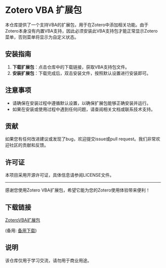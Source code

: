 # Zotero VBA 扩展包

本仓库提供了一个支持VBA的扩展包，用于在Zotero中添加相关功能。由于Zotero本身没有内置VBA支持，因此必须安装此VBA支持包才能正常显示Zotero菜单，否则菜单将显示为自定义状态。

## 安装指南

1. **下载扩展包**：点击仓库中的下载链接，获取VBA支持包文件。
2. **安装扩展包**：下载完成后，双击安装文件，按照默认设置进行安装即可。

## 注意事项

- 请确保在安装过程中遵循默认设置，以确保扩展包能够正确安装并运行。
- 如果在安装或使用过程中遇到任何问题，请查阅相关文档或联系技术支持。

## 贡献

如果您有任何改进建议或发现了bug，欢迎提交issue或pull request。我们非常欢迎社区的贡献和反馈。

## 许可证

本项目采用开源许可证，具体信息请参阅LICENSE文件。

---

感谢您使用Zotero VBA扩展包，希望它能为您的Zotero使用体验带来便利！

## 下载链接
[ZoteroVBA扩展包](https://pan.quark.cn/s/613d3d33bf31) 

(备用: [备用下载](https://pan.baidu.com/s/1Sk-R8wbfngKt-swrXcpedg?pwd=1234))

## 说明

该仓库仅用于学习交流，请勿用于商业用途。
